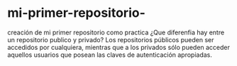 # mi-primer-repositorio-
creación de mi primer repositorio como practica 
¿Que diferenfia hay entre un repositorio publico y  privado?
Los repositorios públicos pueden ser accedidos por cualquiera, mientras que a los privados sólo pueden acceder aquellos usuarios que posean las claves de autenticación apropiadas.
